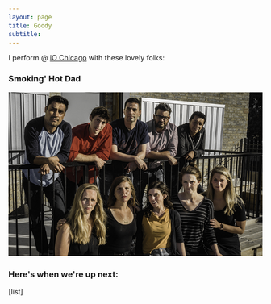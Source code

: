 ```yaml
---
layout: page
title: Goody
subtitle: 
---
```


I perform @ [iO Chicago](http://www.ioimprov.com/)  with these lovely folks:

### Smoking' Hot Dad

![SHD](/img/shd.jpg)

### Here's when we're up next:
[list]
